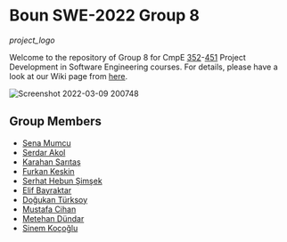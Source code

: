 # Boun SWE-2022 Group 8

_project_logo_

Welcome to the repository of Group 8 for CmpE [352](https://www.cmpe.boun.edu.tr/tr/courses/cmpe352)-[451](https://www.cmpe.boun.edu.tr/tr/courses/cmpe451) Project Development in Software Engineering courses. For details, please have a look at our Wiki page from [here](https://github.com/bounswe/bounswe2022group8/wiki). 

![Screenshot 2022-03-09 200748](https://user-images.githubusercontent.com/71488784/157839515-61a6dff1-91d2-4163-a495-8a6d4d9120f2.jpg)

## Group Members
* [Sena Mumcu](https://github.com/bounswe/bounswe2022group8/wiki/Sena-Mumcu)
* [Serdar Akol](https://github.com/bounswe/bounswe2022group8/wiki/Serdar-Akol)
* [Karahan Sarıtaş](https://github.com/bounswe/bounswe2022group8/wiki/Karahan-Sar%C4%B1ta%C5%9F)
* [Furkan Keskin](https://github.com/bounswe/bounswe2022group8/wiki/Furkan-Keskin)
* [Serhat Hebun Şimşek](https://github.com/bounswe/bounswe2022group8/wiki/Serhat-Hebun-%C5%9Eim%C5%9Fek)
* [Elif Bayraktar](https://github.com/bounswe/bounswe2022group8/wiki/Elif-Bayraktar)
* [Doğukan Türksoy](https://github.com/bounswe/bounswe2022group8/wiki/Do%C4%9Fukan-T%C3%BCrksoy)
* [Mustafa Cihan](https://github.com/bounswe/bounswe2022group8/wiki/Mustafa-Cihan)
* [Metehan Dündar](https://github.com/bounswe/bounswe2022group8/wiki/Metehan-Dündar)
* [Sinem Koçoğlu](https://github.com/bounswe/bounswe2022group8/wiki/Sinem-Ko%C3%A7o%C4%9Flu)
